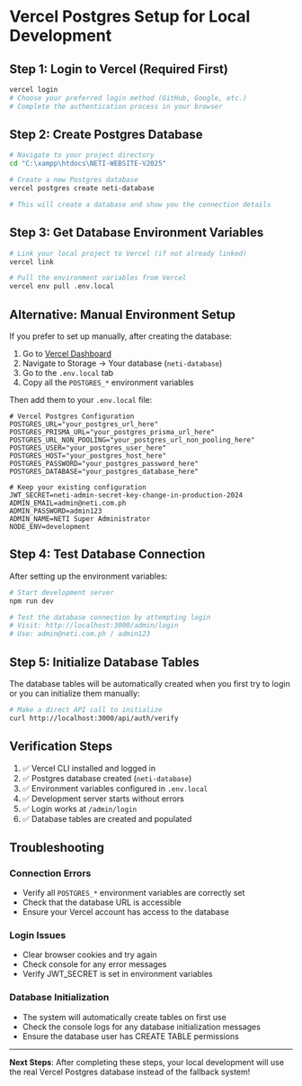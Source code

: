 # Vercel Postgres Setup for Local Development

## Step 1: Login to Vercel (Required First)
```bash
vercel login
# Choose your preferred login method (GitHub, Google, etc.)
# Complete the authentication process in your browser
```

## Step 2: Create Postgres Database
```bash
# Navigate to your project directory
cd "C:\xampp\htdocs\NETI-WEBSITE-V2025"

# Create a new Postgres database
vercel postgres create neti-database

# This will create a database and show you the connection details
```

## Step 3: Get Database Environment Variables
```bash
# Link your local project to Vercel (if not already linked)
vercel link

# Pull the environment variables from Vercel
vercel env pull .env.local
```

## Alternative: Manual Environment Setup
If you prefer to set up manually, after creating the database:

1. Go to [Vercel Dashboard](https://vercel.com/dashboard)
2. Navigate to Storage → Your database (`neti-database`)
3. Go to the `.env.local` tab
4. Copy all the `POSTGRES_*` environment variables

Then add them to your `.env.local` file:

```env
# Vercel Postgres Configuration
POSTGRES_URL="your_postgres_url_here"
POSTGRES_PRISMA_URL="your_postgres_prisma_url_here"  
POSTGRES_URL_NON_POOLING="your_postgres_url_non_pooling_here"
POSTGRES_USER="your_postgres_user_here"
POSTGRES_HOST="your_postgres_host_here"
POSTGRES_PASSWORD="your_postgres_password_here"
POSTGRES_DATABASE="your_postgres_database_here"

# Keep your existing configuration
JWT_SECRET=neti-admin-secret-key-change-in-production-2024
ADMIN_EMAIL=admin@neti.com.ph
ADMIN_PASSWORD=admin123
ADMIN_NAME=NETI Super Administrator
NODE_ENV=development
```

## Step 4: Test Database Connection
After setting up the environment variables:

```bash
# Start development server
npm run dev

# Test the database connection by attempting login
# Visit: http://localhost:3000/admin/login
# Use: admin@neti.com.ph / admin123
```

## Step 5: Initialize Database Tables
The database tables will be automatically created when you first try to login or you can initialize them manually:

```bash
# Make a direct API call to initialize
curl http://localhost:3000/api/auth/verify
```

## Verification Steps
1. ✅ Vercel CLI installed and logged in
2. ✅ Postgres database created (`neti-database`)
3. ✅ Environment variables configured in `.env.local`
4. ✅ Development server starts without errors
5. ✅ Login works at `/admin/login`
6. ✅ Database tables are created and populated

## Troubleshooting

### Connection Errors
- Verify all `POSTGRES_*` environment variables are correctly set
- Check that the database URL is accessible
- Ensure your Vercel account has access to the database

### Login Issues
- Clear browser cookies and try again
- Check console for any error messages
- Verify JWT_SECRET is set in environment variables

### Database Initialization
- The system will automatically create tables on first use
- Check the console logs for any database initialization messages
- Ensure the database user has CREATE TABLE permissions

---

**Next Steps**: After completing these steps, your local development will use the real Vercel Postgres database instead of the fallback system!